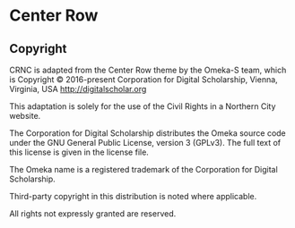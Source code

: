 # Center Row
## Copyright
CRNC is adapted from the Center Row theme by the Omeka-S team, which is Copyright © 2016-present Corporation for Digital Scholarship, Vienna, Virginia, USA http://digitalscholar.org

This adaptation is solely for the use of the Civil Rights in a Northern City website.

The Corporation for Digital Scholarship distributes the Omeka source code
under the GNU General Public License, version 3 (GPLv3). The full text
of this license is given in the license file.

The Omeka name is a registered trademark of the Corporation for Digital Scholarship.

Third-party copyright in this distribution is noted where applicable.

All rights not expressly granted are reserved.

